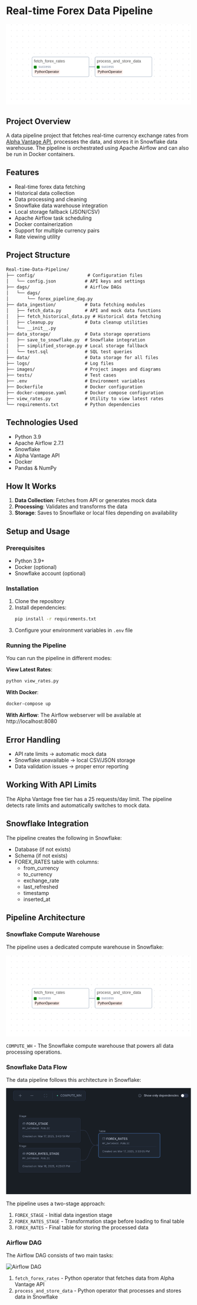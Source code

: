 # Real-time Forex Data Pipeline

![Project Icon](images/compute_warehouse.png)

## Project Overview
A data pipeline project that fetches real-time currency exchange rates from [Alpha Vantage API](https://www.alphavantage.co), processes the data, and stores it in Snowflake data warehouse. The pipeline is orchestrated using Apache Airflow and can also be run in Docker containers.

## Features
- Real-time forex data fetching
- Historical data collection
- Data processing and cleaning
- Snowflake data warehouse integration
- Local storage fallback (JSON/CSV)
- Apache Airflow task scheduling
- Docker containerization
- Support for multiple currency pairs
- Rate viewing utility

## Project Structure
```
Real-time-Data-Pipeline/
├── config/                    # Configuration files
│   └── config.json           # API keys and settings
├── dags/                     # Airflow DAGs
│   └── dags/
│       └── forex_pipeline_dag.py
├── data_ingestion/           # Data fetching modules
│   ├── fetch_data.py         # API and mock data functions
│   ├── fetch_historical_data.py # Historical data fetching
│   ├── cleanup.py            # Data cleanup utilities
│   └── __init__.py
├── data_storage/             # Data storage operations
│   ├── save_to_snowflake.py  # Snowflake integration
│   ├── simplified_storage.py # Local storage fallback
│   └── test.sql              # SQL test queries
├── data/                     # Data storage for all files
├── logs/                     # Log files
├── images/                   # Project images and diagrams
├── tests/                    # Test cases
├── .env                      # Environment variables
├── Dockerfile                # Docker configuration
├── docker-compose.yaml       # Docker compose configuration
├── view_rates.py             # Utility to view latest rates
└── requirements.txt          # Python dependencies
```

## Technologies Used
- Python 3.9
- Apache Airflow 2.7.1
- Snowflake
- Alpha Vantage API
- Docker
- Pandas & NumPy

## How It Works
1. **Data Collection**: Fetches from API or generates mock data
2. **Processing**: Validates and transforms the data
3. **Storage**: Saves to Snowflake or local files depending on availability

## Setup and Usage

### Prerequisites
- Python 3.9+
- Docker (optional)
- Snowflake account (optional)

### Installation
1. Clone the repository
2. Install dependencies:
   ```bash
   pip install -r requirements.txt
   ```
3. Configure your environment variables in `.env` file

### Running the Pipeline
You can run the pipeline in different modes:

**View Latest Rates**:
```bash
python view_rates.py
```

**With Docker**:
```bash
docker-compose up
```

**With Airflow**:
The Airflow webserver will be available at http://localhost:8080

## Error Handling
- API rate limits → automatic mock data
- Snowflake unavailable → local CSV/JSON storage
- Data validation issues → proper error reporting

## Working With API Limits
The Alpha Vantage free tier has a 25 requests/day limit.
The pipeline detects rate limits and automatically switches to mock data.

## Snowflake Integration
The pipeline creates the following in Snowflake:
- Database (if not exists)
- Schema (if not exists)
- FOREX_RATES table with columns:
  - from_currency
  - to_currency
  - exchange_rate
  - last_refreshed
  - timestamp
  - inserted_at

## Pipeline Architecture

### Snowflake Compute Warehouse
The pipeline uses a dedicated compute warehouse in Snowflake:

![Snowflake Compute Warehouse](images/compute_warehouse.png)

`COMPUTE_WH` - The Snowflake compute warehouse that powers all data processing operations.

### Snowflake Data Flow
The data pipeline follows this architecture in Snowflake:

![Snowflake Stages and Table](images/snowflake_stages.png)

The pipeline uses a two-stage approach:
1. `FOREX_STAGE` - Initial data ingestion stage
2. `FOREX_RATES_STAGE` - Transformation stage before loading to final table
3. `FOREX_RATES` - Final table for storing the processed data

### Airflow DAG
The Airflow DAG consists of two main tasks:

![Airflow DAG](images/airflow_dag.png)

1. `fetch_forex_rates` - Python operator that fetches data from Alpha Vantage API
2. `process_and_store_data` - Python operator that processes and stores data in Snowflake

